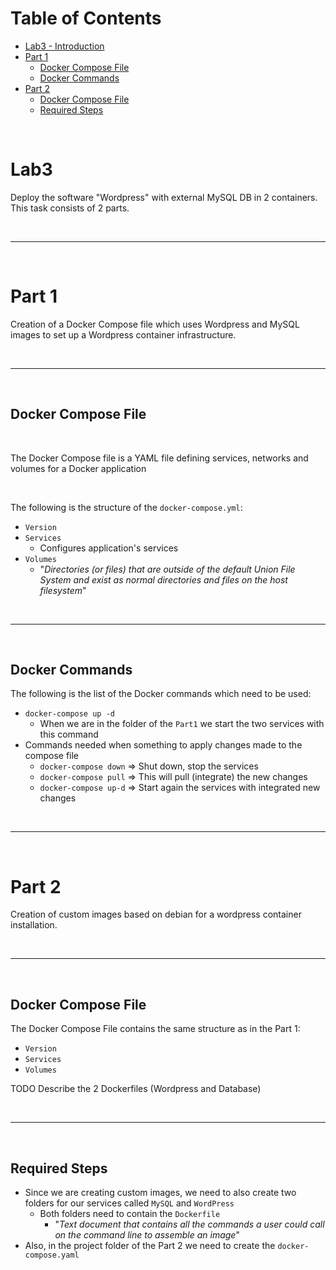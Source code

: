 # Table of Contents

* [Lab3 - Introduction](#id-Lab3Introduction)
* [Part 1](#id-Part1)
  * [Docker Compose File](#id-DockerComposeFile1)
  * [Docker Commands](#id-DockerCommands)
* [Part 2](#id-Part2)
  * [Docker Compose File](#id-DockerComposeFile2)
  * [Required Steps](#id-RequiredSteps)


<br>

# Lab3 <div id="id-Lab3Introduction">

Deploy the software "Wordpress" with external MySQL DB in 2 containers. This task consists of 2 parts.

<br>
<hr>
<br>


# Part 1 <div id="id-Part1">

Creation of a Docker Compose file which uses Wordpress and MySQL images to set up a Wordpress container infrastructure.

<br>
<hr>
<br>

## Docker Compose File <div id="id-DockerComposeFile1">

<br>

The Docker Compose file is a YAML file defining services, networks and volumes for a Docker application

<br>

The following is the structure of the `docker-compose.yml`:

* `Version`
* `Services`
  * Configures application's services
* `Volumes`
  * "*Directories (or files) that are outside of the default Union File System and exist as normal directories and files on the host filesystem*"


<br>
<hr>
<br>

## Docker Commands <div id="id-DockerCommands"> 

The following is the list of the Docker commands which need to be used:

* `docker-compose up -d`
  * When we are in the folder of the `Part1` we start the two services with this command
* Commands needed when something to apply changes made to the compose file
  * `docker-compose down` => Shut down, stop the services
  * `docker-compose pull` => This will pull (integrate) the new changes
  * `docker-compose up-d` => Start again the services with integrated new changes 

<br>
<hr>
<br>

# Part 2 <div id="id-Part2">


Creation of custom images based on debian for a wordpress container installation. 

<br>
<hr>
<br>

## Docker Compose File <div id="id-DockerComposeFile2">

The Docker Compose File contains the same structure as in the Part 1:

* `Version`
* `Services`
* `Volumes`

TODO Describe the 2 Dockerfiles (Wordpress and Database) 

<br>
<hr>
<br>

## Required Steps <div id="id-RequiredSteps">

* Since we are creating custom images, we need to also create two folders for our services called `MySQL` and `WordPress`
  * Both folders need to contain the `Dockerfile`
    * "*Text document that contains all the commands a user could call on the command line to assemble an image*"
* Also, in the project folder of the Part 2 we need to create the `docker-compose.yaml`  








